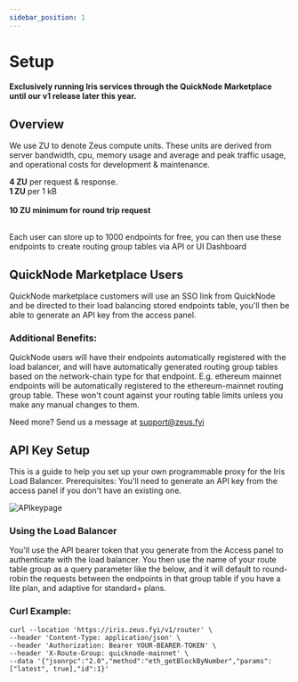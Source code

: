 ```yaml
---
sidebar_position: 1
---
```


# Setup

#### Exclusively running Iris services through the QuickNode Marketplace until our v1 release later this year.

## Overview

We use ZU to denote Zeus compute units.
These units are derived from server bandwidth, cpu, memory usage and average and peak traffic usage, and operational
costs for development & maintenance.

<b>4 ZU</b> per request & response.<br/>
<b>1 ZU</b> per 1 kB<br/><br/>
<b>10 ZU minimum for round trip request </b><br/><br/>

Each user can store up to 1000 endpoints for free, you can then use these endpoints to create routing group tables via
API or UI Dashboard

## QuickNode Marketplace Users

QuickNode marketplace customers will use an SSO link from QuickNode and be directed to their load balancing stored
endpoints
table, you'll then be able to generate an API key from the access panel.

### Additional Benefits:

QuickNode users will have their endpoints automatically registered with the load balancer, and will have automatically
generated routing group tables based on the network-chain type for that endpoint. E.g. ethereum mainnet endpoints will
be
automatically registered to the ethereum-mainnet routing group table. These won't count against your
routing table limits unless you make any manual changes to them.

Need more? Send us a message at support@zeus.fyi

## API Key Setup

This is a guide to help you set up your own programmable proxy for the Iris Load Balancer.
Prerequisites: You'll need to generate an API key from the access panel if you don't have an existing one.

![APIkeypage](https://github.com/zeus-fyi/zeus/assets/17446735/7352892d-49ad-4a72-add1-5b212a90b914)

### Using the Load Balancer

You'll use the API bearer token that you generate from the Access panel to authenticate with the load balancer.
You then use the name of your route table group as a query parameter like the below,
and it will default to round-robin the requests between the endpoints in that group table if you have a lite plan, and
adaptive for standard+ plans.

### Curl Example:

```shell
curl --location 'https://iris.zeus.fyi/v1/router' \
--header 'Content-Type: application/json' \
--header 'Authorization: Bearer YOUR-BEARER-TOKEN' \
--header 'X-Route-Group: quicknode-mainnet' \
--data '{"jsonrpc":"2.0","method":"eth_getBlockByNumber","params":["latest", true],"id":1}'
```
